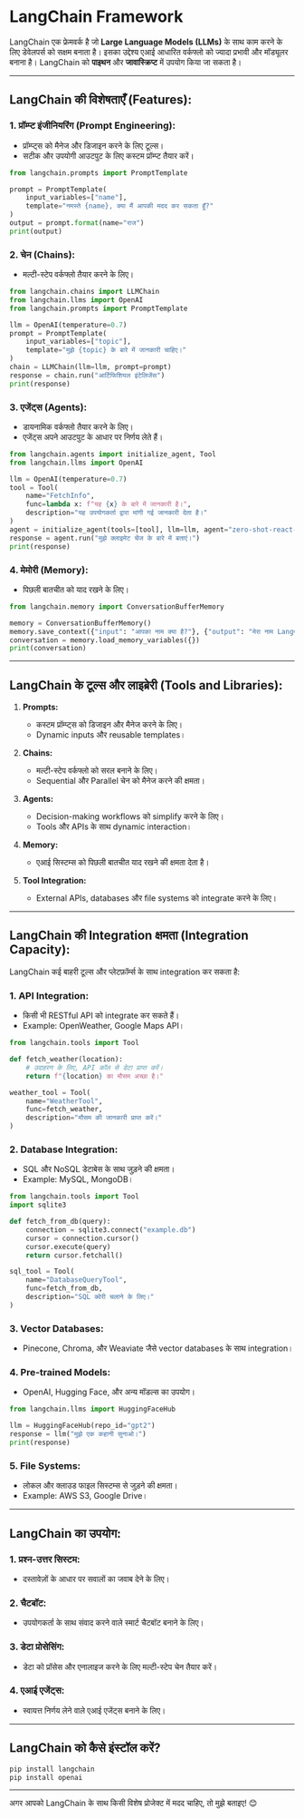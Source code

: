 
# LangChain Framework

LangChain एक फ्रेमवर्क है जो **Large Language Models (LLMs)** के साथ काम करने के लिए डेवेलपर्स को सक्षम बनाता है। इसका उद्देश्य एआई आधारित वर्कफ्लो को ज्यादा प्रभावी और मॉड्यूलर बनाना है। LangChain को **पाइथन** और **जावास्क्रिप्ट** में उपयोग किया जा सकता है।

---

## LangChain की विशेषताएँ (Features):

### 1. **प्रॉम्प्ट इंजीनियरिंग (Prompt Engineering):**
- प्रॉम्प्ट्स को मैनेज और डिजाइन करने के लिए टूल्स।
- सटीक और उपयोगी आउटपुट के लिए कस्टम प्रॉम्प्ट तैयार करें।

```python
from langchain.prompts import PromptTemplate

prompt = PromptTemplate(
    input_variables=["name"],
    template="नमस्ते {name}, क्या मैं आपकी मदद कर सकता हूँ?"
)
output = prompt.format(name="राज")
print(output)
```

### 2. **चेन (Chains):**
- मल्टी-स्टेप वर्कफ्लो तैयार करने के लिए।

```python
from langchain.chains import LLMChain
from langchain.llms import OpenAI
from langchain.prompts import PromptTemplate

llm = OpenAI(temperature=0.7)
prompt = PromptTemplate(
    input_variables=["topic"],
    template="मुझे {topic} के बारे में जानकारी चाहिए।"
)
chain = LLMChain(llm=llm, prompt=prompt)
response = chain.run("आर्टिफिशियल इंटेलिजेंस")
print(response)
```

### 3. **एजेंट्स (Agents):**
- डायनामिक वर्कफ्लो तैयार करने के लिए।
- एजेंट्स अपने आउटपुट के आधार पर निर्णय लेते हैं।

```python
from langchain.agents import initialize_agent, Tool
from langchain.llms import OpenAI

llm = OpenAI(temperature=0.7)
tool = Tool(
    name="FetchInfo",
    func=lambda x: f"यह {x} के बारे में जानकारी है।",
    description="यह उपयोगकर्ता द्वारा मांगी गई जानकारी देता है।"
)
agent = initialize_agent(tools=[tool], llm=llm, agent="zero-shot-react-description")
response = agent.run("मुझे क्लाइमेट चेंज के बारे में बताएं।")
print(response)
```

### 4. **मेमोरी (Memory):**
- पिछली बातचीत को याद रखने के लिए।

```python
from langchain.memory import ConversationBufferMemory

memory = ConversationBufferMemory()
memory.save_context({"input": "आपका नाम क्या है?"}, {"output": "मेरा नाम LangChain है।"})
conversation = memory.load_memory_variables({})
print(conversation)
```

---

## LangChain के टूल्स और लाइब्रेरी (Tools and Libraries):

1. **Prompts:**
   - कस्टम प्रॉम्प्ट्स को डिजाइन और मैनेज करने के लिए।
   - Dynamic inputs और reusable templates।

2. **Chains:**
   - मल्टी-स्टेप वर्कफ्लो को सरल बनाने के लिए।
   - Sequential और Parallel चेन को मैनेज करने की क्षमता।

3. **Agents:**
   - Decision-making workflows को simplify करने के लिए।
   - Tools और APIs के साथ dynamic interaction।

4. **Memory:**
   - एआई सिस्टम्स को पिछली बातचीत याद रखने की क्षमता देता है।

5. **Tool Integration:**
   - External APIs, databases और file systems को integrate करने के लिए।

---

## LangChain की Integration क्षमता (Integration Capacity):

LangChain कई बाहरी टूल्स और प्लेटफ़ॉर्म्स के साथ integration कर सकता है:

### 1. **API Integration:**
   - किसी भी RESTful API को integrate कर सकते हैं।
   - Example: OpenWeather, Google Maps API।

```python
from langchain.tools import Tool

def fetch_weather(location):
    # उदाहरण के लिए, API कॉल से डेटा प्राप्त करें।
    return f"{location} का मौसम अच्छा है।"

weather_tool = Tool(
    name="WeatherTool",
    func=fetch_weather,
    description="मौसम की जानकारी प्राप्त करें।"
)
```

### 2. **Database Integration:**
   - SQL और NoSQL डेटाबेस के साथ जुड़ने की क्षमता।
   - Example: MySQL, MongoDB।

```python
from langchain.tools import Tool
import sqlite3

def fetch_from_db(query):
    connection = sqlite3.connect("example.db")
    cursor = connection.cursor()
    cursor.execute(query)
    return cursor.fetchall()

sql_tool = Tool(
    name="DatabaseQueryTool",
    func=fetch_from_db,
    description="SQL क्वेरी चलाने के लिए।"
)
```

### 3. **Vector Databases:**
   - Pinecone, Chroma, और Weaviate जैसे vector databases के साथ integration।

### 4. **Pre-trained Models:**
   - OpenAI, Hugging Face, और अन्य मॉडल्स का उपयोग।

```python
from langchain.llms import HuggingFaceHub

llm = HuggingFaceHub(repo_id="gpt2")
response = llm("मुझे एक कहानी सुनाओ।")
print(response)
```

### 5. **File Systems:**
   - लोकल और क्लाउड फाइल सिस्टम्स से जुड़ने की क्षमता।
   - Example: AWS S3, Google Drive।

---

## LangChain का उपयोग:

### 1. **प्रश्न-उत्तर सिस्टम:**
- दस्तावेज़ों के आधार पर सवालों का जवाब देने के लिए।

### 2. **चैटबॉट:**
- उपयोगकर्ता के साथ संवाद करने वाले स्मार्ट चैटबॉट बनाने के लिए।

### 3. **डेटा प्रोसेसिंग:**
- डेटा को प्रॉसेस और एनालाइज करने के लिए मल्टी-स्टेप चेन तैयार करें।

### 4. **एआई एजेंट्स:**
- स्वायत्त निर्णय लेने वाले एआई एजेंट्स बनाने के लिए।

---

## LangChain को कैसे इंस्टॉल करें?

```bash
pip install langchain
pip install openai
```

---

अगर आपको LangChain के साथ किसी विशेष प्रोजेक्ट में मदद चाहिए, तो मुझे बताइए! 😊
